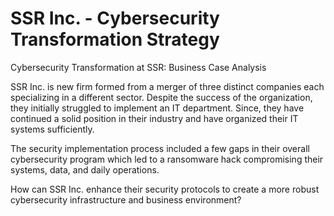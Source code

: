 # SSR Inc. - Cybersecurity Transformation Strategy
Cybersecurity Transformation at SSR: Business Case Analysis      

SSR Inc. is new firm  formed from a merger of three distinct companies each specializing in a different sector. Despite the success of the organization, they initially struggled to implement an IT department. Since, they have continued a solid position in their industry and have organized their IT systems sufficiently.

The security implementation process included a few gaps in their overall cybersecurity program which led to a ransomware hack compromising their systems, data, and daily operations. 

How can SSR Inc. enhance their security protocols to create a more robust cybersecurity infrastructure and business environment?


